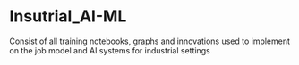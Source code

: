 # Insutrial_AI-ML
Consist of all training notebooks, graphs and innovations used to implement on the job model and AI systems for industrial settings
